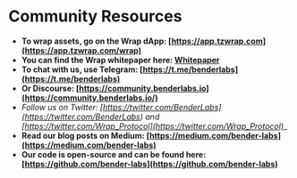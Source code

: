 # Community Resources
 - __To wrap assets, go on the Wrap dApp: [https://app.tzwrap.com](https://app.tzwrap.com/wrap)__  
 - __You can find the Wrap whitepaper here: [Whitepaper](https://uploads-ssl.webflow.com/605b954cee75fc72dfcdf42e/6062c8a1202d848191213859_Wrap%20Protocol%20-%20Whitepaper%20(1).pdf)__
 - __To chat with us, use Telegram: [https://t.me/benderlabs](https://t.me/benderlabs)__
 - __Or Discourse: [https://community.benderlabs.io](https://community.benderlabs.io/)__
 - __Follow us on Twitter: [https://twitter.com/BenderLabs](https://twitter.com/BenderLabs_) and [https://twitter.com/Wrap_Protocol](https://twitter.com/Wrap_Protocol)__
 - __Read our blog posts on Medium: [https://medium.com/bender-labs](https://medium.com/bender-labs)__
 - __Our code is open-source and can be found here: [https://github.com/bender-labs](https://github.com/bender-labs)__